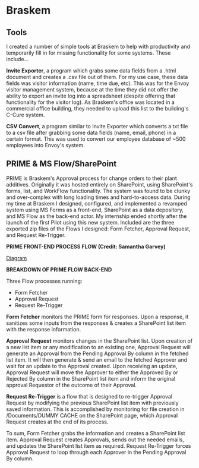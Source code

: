 # Braskem

## Tools

I created a number of simple tools at Braskem to help with productivity and temporarily fill in for missing functionality for some systems. These include...

**Invite Exporter**, a program which grabs some data fields from a .html document and creates a .csv file out of them. For my use case, these data fields was visitor information (name, time due, etc). This was for the Envoy visitor management system, because at the time they did not offer the ability to export an invite log into a spreadsheet (despite offering that functionality for the visitor log). As Braskem's office was located in a commercial office building, they needed to upload this list to the building's C-Cure system.

**CSV Convert**, a program similar to Invite Exporter which converts a txt file to a csv file after grabbing some data fields (name, email, phone) in a certain format. This was used to convert our employee database of ~500 employees into Envoy's system.

## PRIME & MS Flow/SharePoint

PRIME is Braskem's Approval process for change orders to their plant additives. Originally it was hosted entirely on SharePoint, using SharePoint's forms, list, and WorkFlow functionality. The system was found to be clunky and over-complex with long loading times and hard-to-access data. During my time at Braskem I designed, configured, and implemented a revamped system using MS Forms as a front-end, SharePoint as a data depository, and MS Flow as the back-end actor. My internship ended shortly after the launch of the first Pilot using this new system. Included are the three exported zip files of the Flows I designed: Form Fetcher, Approval Request, and Request Re-Trigger.

**PRIME FRONT-END PROCESS FLOW (Credit: Samantha Garvey)**

[Diagram](https://raw.githubusercontent.com/rsalus/Braskem/master/frontend.png)

**BREAKDOWN OF PRIME FLOW BACK-END**

Three Flow processes running:
* Form Fetcher
* Approval Request
* Request Re-Trigger

**Form Fetcher** monitors the PRIME form for responses. Upon a response, it sanitizes some inputs from the responses & creates a SharePoint list item with the response information.

**Approval Request** monitors changes in the SharePoint list. Upon creation of a new list item or any modification to an existing one, Approval Request will generate an Approval from the Pending Approval By column in the fetched list item. It will then generate & send an email to the fetched Approver and wait for an update to the Approval created. Upon receiving an update, Approval Request will move the Approver to either the Approved By or Rejected By column in the SharePoint list item and inform the original approval Requestor of the outcome of their Approval. 

**Request Re-Trigger** is a flow that is designed to re-trigger Approval Request by modifying the previous SharePoint list item with previously saved information. This is accomplished by monitoring for file creation in /Documents/DUMMY CACHE on the SharePoint page, which Approval Request creates at the end of its process. 

To sum, Form Fetcher grabs the information and creates a SharePoint list item. Approval Request creates Approvals, sends out the needed emails, and updates the SharePoint list item as required. Request Re-Trigger forces Approval Request to loop through each Approver in the Pending Approval By column.
